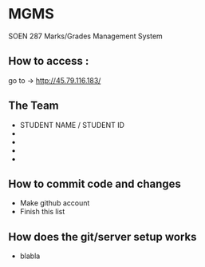 # MGMS
SOEN 287 Marks/Grades Management System

## How to access : 
go to -> http://45.79.116.183/

## The Team
- STUDENT NAME / STUDENT ID
- 
- 
-
-
## How to commit code and changes
 - Make github account
 - Finish this list

## How does the git/server setup works
 - blabla
